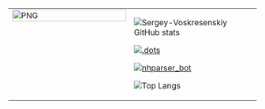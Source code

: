 
<table><tr><td valign="top" width="49%">
<img align="left" alt="PNG" src="https://i.imgur.com/mCnknrm.png" width="100%" />
</td><td valign="top" width="51%">

![Sergey-Voskresenskiy GitHub stats](https://github-readme-stats.vercel.app/api?username=Sergey-Voskresenskiy&show_icons=true&theme=gruvbox)

[![.dots](https://github-readme-stats.vercel.app/api/pin/?username=Sergey-Voskresenskiy&show_icons=true&repo=.dots&theme=gruvbox)](https://github.com/Sergey-Voskresenskiy/.dots)

[![nhparser_bot](https://github-readme-stats.vercel.app/api/pin/?username=Sergey-Voskresenskiy&show_icons=true&repo=nhparser_bot&theme=gruvbox)](https://github.com/Sergey-Voskresenskiy/nhparser_bot)

![Top Langs](https://github-readme-stats.vercel.app/api/top-langs/?username=Sergey-Voskresenskiy&layout=compact&theme=gruvbox)
</td></tr></table>